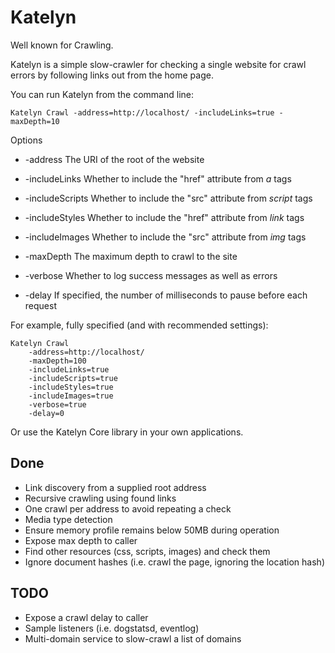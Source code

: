 # Katelyn

Well known for Crawling.

Katelyn is a simple slow-crawler for checking a single website for crawl errors by following links out from the home page.

You can run Katelyn from the command line:

    Katelyn Crawl -address=http://localhost/ -includeLinks=true -maxDepth=10

Options

 - -address The URI of the root of the website

 - -includeLinks Whether to include the "href" attribute from _a_ tags

 - -includeScripts Whether to include the "src" attribute from _script_ tags

 - -includeStyles Whether to include the "href" attribute from _link_ tags

 - -includeImages Whether to include the "src" attribute from _img_ tags

 - -maxDepth The maximum depth to crawl to the site

 - -verbose Whether to log success messages as well as errors

 - -delay If specified, the number of milliseconds to pause before each request

For example, fully specified (and with recommended settings):

    Katelyn Crawl 
        -address=http://localhost/ 
        -maxDepth=100
        -includeLinks=true
        -includeScripts=true 
        -includeStyles=true 
        -includeImages=true
        -verbose=true
        -delay=0

Or use the Katelyn Core library in your own applications.

## Done

 - Link discovery from a supplied root address
 - Recursive crawling using found links
 - One crawl per address to avoid repeating a check
 - Media type detection
 - Ensure memory profile remains below 50MB during operation
 - Expose max depth to caller
 - Find other resources (css, scripts, images) and check them
 - Ignore document hashes (i.e. crawl the page, ignoring the location hash)

## TODO

 - Expose a crawl delay to caller
 - Sample listeners (i.e. dogstatsd, eventlog)
 - Multi-domain service to slow-crawl a list of domains